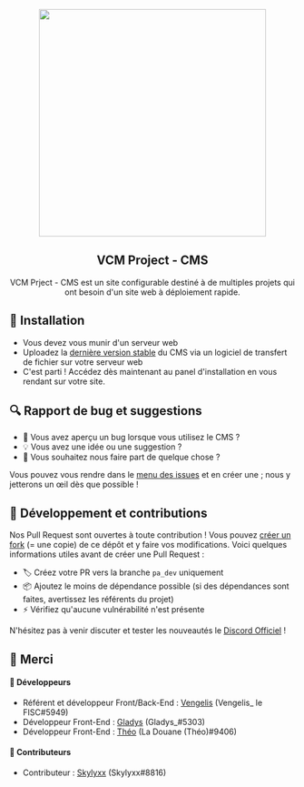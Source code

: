 <p align="center"><img width=400px src="https://vlogis-dev.ovh/vcmTitle.png"></p>
<h2 align="center">VCM Project - CMS</h2>
<p align="center">
    VCM Prject - CMS est un site configurable destiné à de multiples projets qui ont besoin d'un site web à déploiement rapide.
</p>

## 🚀 Installation
- Vous devez vous munir d'un serveur web
- Uploadez la [dernière version stable](https://github.com/Vengelis/VCM-Project-CMS/releases) du CMS via un logiciel de transfert de fichier sur votre serveur web
- C'est parti ! Accédez dès maintenant au panel d'installation en vous rendant sur votre site.

## 🔍 Rapport de bug et suggestions
- 🐛 Vous avez aperçu un bug lorsque vous utilisez le CMS ?
- 💡 Vous avez une idée ou une suggestion ?
- 💬 Vous souhaitez nous faire part de quelque chose ?

Vous pouvez vous rendre dans le [menu des issues](https://github.com/Vengelis/VCM-Project-CMS/issues) et en créer une ; nous y jetterons un œil dès que possible !

## 🔨 Développement et contributions
Nos Pull Request sont ouvertes à toute contribution ! Vous pouvez [créer un fork](https://github.com//Vengelis/VCM-Project-CMS/fork) (= une copie) de ce dépôt et y faire vos modifications. Voici quelques informations utiles avant de créer une Pull Request :

- 🏷️ Créez votre PR vers la branche `pa_dev` uniquement
- 📦 Ajoutez le moins de dépendance possible (si des dépendances sont faites, avertissez les référents du projet)
- ⚡️ Vérifiez qu'aucune vulnérabilité n'est présente

N'hésitez pas à venir discuter et tester les nouveautés le [Discord Officiel](https://discord.com/invite/J3dBkf4) !

## 🙏 Merci
#### 👥 Développeurs
- Référent et développeur Front/Back-End : [Vengelis](https://github.com/Vengelis) (Vengelis_ le FISC#5949)
- Développeur Front-End : [Gladys](https://github.com/Gladys86-cloud) (Gladys_#5303)
- Développeur Front-End : [Théo](https://github.com/FantomeAce) (La Douane (Théo)#9406)
#### 👷 Contributeurs
- Contributeur : [Skylyxx](https://github.com/Skylyxx) (Skylyxx#8816)
